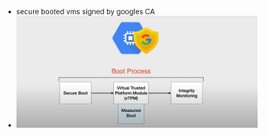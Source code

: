 - secure booted vms signed by googles CA
- ![Screen Shot 2022-12-08 at 1.12.29 PM.png](../assets/Screen_Shot_2022-12-08_at_1.12.29_PM_1670523156944_0.png)